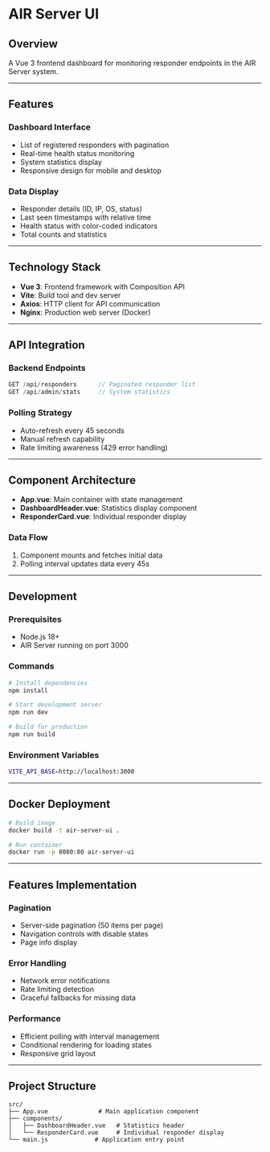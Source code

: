 # AIR Server UI

## Overview

A Vue 3 frontend dashboard for monitoring responder endpoints in the AIR Server system.

---

## Features

### Dashboard Interface
- List of registered responders with pagination
- Real-time health status monitoring
- System statistics display
- Responsive design for mobile and desktop

### Data Display
- Responder details (ID, IP, OS, status)
- Last seen timestamps with relative time
- Health status with color-coded indicators
- Total counts and statistics

---

## Technology Stack

- **Vue 3**: Frontend framework with Composition API
- **Vite**: Build tool and dev server
- **Axios**: HTTP client for API communication
- **Nginx**: Production web server (Docker)

---

## API Integration

### Backend Endpoints
```javascript
GET /api/responders      // Paginated responder list
GET /api/admin/stats     // System statistics
```

### Polling Strategy
- Auto-refresh every 45 seconds
- Manual refresh capability
- Rate limiting awareness (429 error handling)

---

## Component Architecture

- **App.vue**: Main container with state management
- **DashboardHeader.vue**: Statistics display component
- **ResponderCard.vue**: Individual responder display

### Data Flow
1. Component mounts and fetches initial data
2. Polling interval updates data every 45s

---

## Development

### Prerequisites
- Node.js 18+
- AIR Server running on port 3000

### Commands
```bash
# Install dependencies
npm install

# Start development server
npm run dev

# Build for production
npm run build

```

### Environment Variables
```bash
VITE_API_BASE=http://localhost:3000
```

---

## Docker Deployment

```bash
# Build image
docker build -t air-server-ui .

# Run container
docker run -p 8080:80 air-server-ui
```

---

## Features Implementation

### Pagination
- Server-side pagination (50 items per page)
- Navigation controls with disable states
- Page info display

### Error Handling
- Network error notifications
- Rate limiting detection
- Graceful fallbacks for missing data

### Performance
- Efficient polling with interval management
- Conditional rendering for loading states
- Responsive grid layout

---

## Project Structure

```
src/
├── App.vue              # Main application component
├── components/
│   ├── DashboardHeader.vue   # Statistics header
│   └── ResponderCard.vue     # Individual responder display
└── main.js             # Application entry point
```

